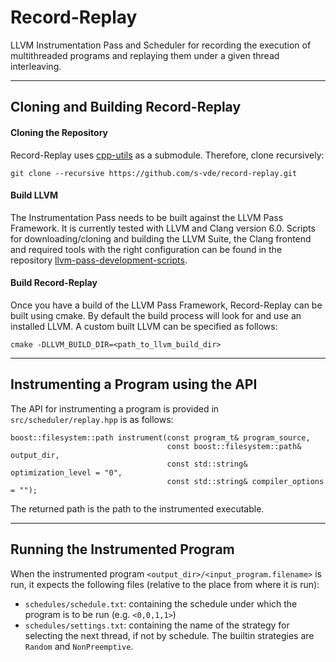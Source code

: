 # Record-Replay
LLVM Instrumentation Pass and Scheduler for recording the execution of multithreaded programs and
replaying them under a given thread interleaving.

---

## Cloning and Building Record-Replay

#### Cloning the Repository

Record-Replay uses [cpp-utils](https://github.com/s-vde/cpp-utils) as a submodule. Therefore, clone recursively:

```
git clone --recursive https://github.com/s-vde/record-replay.git
```

#### Build LLVM
The Instrumentation Pass needs to be built against the LLVM Pass Framework.
It is currently tested with LLVM and Clang version 6.0.
Scripts for downloading/cloning and building the LLVM Suite, the Clang frontend
and required tools with the right configuration can be found in the repository
[llvm-pass-development-scripts](https://github.com/s-vde/llvm-pass-development-scripts).

#### Build Record-Replay

Once you have a build of the LLVM Pass Framework, Record-Replay can be built using cmake. By default the build process will look for and use an installed LLVM. A custom built LLVM can be specified as follows:

```
cmake -DLLVM_BUILD_DIR=<path_to_llvm_build_dir>
```

---

## Instrumenting a Program using the API

The API for instrumenting a program is provided in ```src/scheduler/replay.hpp``` is as follows:

```
boost::filesystem::path instrument(const program_t& program_source,
                                   const boost::filesystem::path& output_dir,
                                   const std::string& optimization_level = "0",
                                   const std::string& compiler_options = "");
```

The returned path is the path to the instrumented executable.

---

## Running the Instrumented Program
When the instrumented program `<output_dir>/<input_program.filename>` is run, it expects the following files (relative to the place from where it is run):
- `schedules/schedule.txt`: containing the schedule under which the program is to be run (e.g. `<0,0,1,1>`)
- `schedules/settings.txt`: containing the name of the strategy for selecting the next thread, if not by schedule. The builtin strategies are `Random` and `NonPreemptive`.
